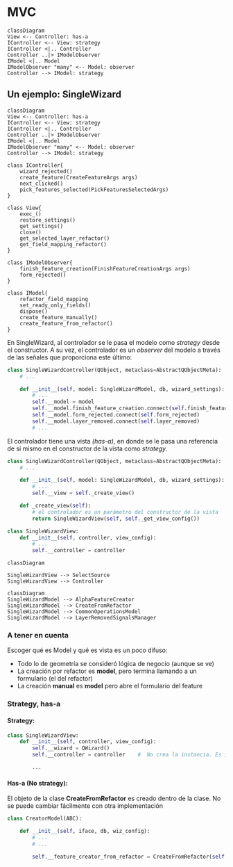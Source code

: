 # MVC

```mermaid
classDiagram
View <-- Controller: has-a
IController <-- View: strategy
IController <|.. Controller
Controller ..|> IModelObserver
IModel <|.. Model
IModelObserver "many" <-- Model: observer
Controller --> IModel: strategy
```

## Un ejemplo: SingleWizard

```mermaid
classDiagram
View <-- Controller: has-a
IController <-- View: strategy
IController <|.. Controller
Controller ..|> IModelObserver
IModel <|.. Model
IModelObserver "many" <-- Model: observer
Controller --> IModel: strategy

class IController{
    wizard_rejected()
    create_feature(CreateFeatureArgs args)
    next_clicked()
    pick_features_selected(PickFeaturesSelectedArgs)
}

class View{
    exec_()
    restore_settings()
    get_settings()
    close()
    get_selected_layer_refactor()
    get_field_mapping_refactor()
}

class IModelObserver{
    finish_feature_creation(FinishFeatureCreationArgs args)
    form_rejected()
}

class IModel{
    refactor_field_mapping
    set_ready_only_fields()
    dispose()
    create_feature_manually()
    create_feature_from_refactor()
}
```

En SingleWizard, al controlador se le pasa el modelo como *strategy* desde el constructor. A su vez, el controlador es un *observer* del modelo a través de las señales que proporciona este último:

```python
class SingleWizardController(QObject, metaclass=AbstractQObjectMeta):
    # ...

    def __init__(self, model: SingleWizardModel, db, wizard_settings):
        # ...
        self.__model = model
        self.__model.finish_feature_creation.connect(self.finish_feature_creation)
        self.__model.form_rejected.connect(self.form_rejected)
        self.__model.layer_removed.connect(self.layer_removed)
        # ...
```

El controlador tiene una vista *(has-a)*, en donde se le pasa una referencia de sí mismo en el constructor de la vista como *strategy*.

```python
class SingleWizardController(QObject, metaclass=AbstractQObjectMeta):
    # ...

    def __init__(self, model: SingleWizardModel, db, wizard_settings):
        # ...
        self.__view = self._create_view()

    def _create_view(self):
        # el controlador es un parámetro del constructor de la vista
        return SingleWizardView(self, self._get_view_config())
```

```python
class SingleWizardView:
    def __init__(self, controller, view_config):
        # ...
        self.__controller = controller
```

```mermaid
classDiagram

SingleWizardView --> SelectSource
SingleWizardView --> Controller
```

```mermaid
classDiagram
SingleWizardModel --> AlphaFeatureCreator
SingleWizardModel --> CreateFromRefactor
SingleWizardModel --> CommonOperationsModel
SingleWizardModel --> LayerRemovedSignalsManager
```

### A tener en cuenta

Escoger qué es Model y qué es vista es un poco difuso:

- Todo lo de geometría se consideró lógica de negocio (aunque se ve)
- La creación por refactor es **model**, pero termina llamando a un formulario (el del refactor)
- La creación **manual** es **model** pero abre el formulario del feature

### Strategy, has-a

#### Strategy:

```python
class SingleWizardView:
    def __init__(self, controller, view_config):
        self.__wizard = QWizard()
        self.__controller = controller    #  No crea la instancia. Es intercambiable

        ...
```

#### Has-a (No strategy):

El objeto de la clase **CreateFromRefactor** es creado dentro de la clase. No se puede cambiar fácilmente con otra implementación

```python
class CreatorModel(ABC):

    def __init__(self, iface, db, wiz_config):
        # ...
        # ...

        self.__feature_creator_from_refactor = CreateFromRefactor(self.app, db)
```
